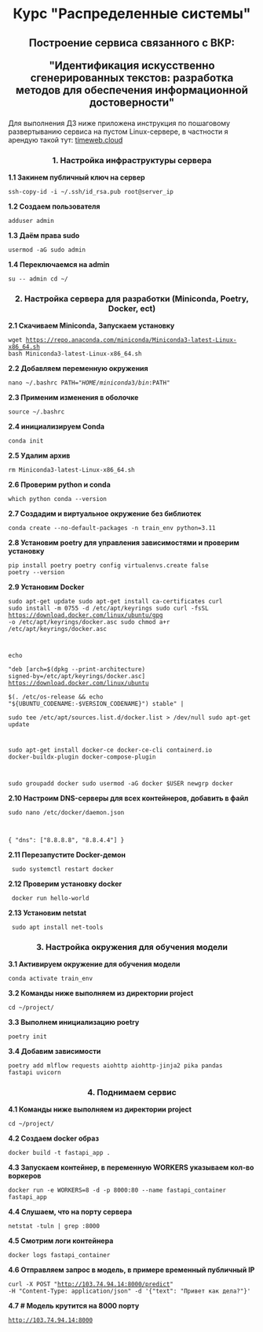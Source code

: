 <h1 align="center">Курс "Распределенные системы"</h1>

<h2 align="center">Построение сервиcа связанного с ВКР: 

"Идентификация искусственно сгенерированных текстов: разработка методов для обеспечения информационной достоверности"</h2>

Для выполнения ДЗ ниже приложена инструкция по пошаговому развертыванию сервиса на пустом Linux-сервере, в частности я арендую такой тут: <a href="https://timeweb.cloud" target="_blank">timeweb.cloud</a>  



<h3 align="center">1. Настройка инфраструктуры сервера</h3>

<b>1.1 Закинем публичный ключ на сервер </b>

<code>ssh-copy-id -i ~/.ssh/id_rsa.pub root@server_ip </code>

<b>1.2 Создаем пользователя </b>

<code>adduser admin</code>

<b>1.3 Даём права sudo </b>

<code>usermod -aG sudo admin  </code>

<b>1.4 Переключаемся на admin </b>

<code>su -- admin
cd ~/</code>


<h3 align="center">2. Настройка сервера для разработки (Miniconda, Poetry, Docker, ect)</h3>

<b>2.1 Скачиваем Miniconda, Запускаем установку</b>

<code>wget https://repo.anaconda.com/miniconda/Miniconda3-latest-Linux-x86_64.sh
bash Miniconda3-latest-Linux-x86_64.sh </code>

<b>2.2 Добавляем переменную окружения </b>

<code>nano ~/.bashrc
PATH="$HOME/miniconda3/bin:$PATH" </code>

<b>2.3 Применим изменения в оболочке </b>

<code>source ~/.bashrc </code>

<b>2.4 инициализируем Conda  </b>

<code>conda init </code>

<b>2.5 Удалим архив  </b>

<code>rm Miniconda3-latest-Linux-x86_64.sh </code>

<b>2.6 Проверим python и conda  </b>

<code>which python
conda --version </code>

<b>2.7 Создадим и виртуальное окружение без библиотек  </b>

<code>conda create --no-default-packages -n train_env python=3.11 </code>

<b>2.8 Установим poetry для управления зависимостями и проверим установку  </b>

<code>pip install poetry
poetry config virtualenvs.create false
poetry --version</code>

<b>2.9 Установим Docker  </b>

<code>sudo apt-get update
sudo apt-get install ca-certificates curl
sudo install -m 0755 -d /etc/apt/keyrings
sudo curl -fsSL https://download.docker.com/linux/ubuntu/gpg -o /etc/apt/keyrings/docker.asc
sudo chmod a+r /etc/apt/keyrings/docker.asc

echo \
  "deb [arch=$(dpkg --print-architecture) signed-by=/etc/apt/keyrings/docker.asc] https://download.docker.com/linux/ubuntu \
  $(. /etc/os-release && echo "${UBUNTU_CODENAME:-$VERSION_CODENAME}") stable" | \
  sudo tee /etc/apt/sources.list.d/docker.list > /dev/null
sudo apt-get update

sudo apt-get install docker-ce docker-ce-cli containerd.io docker-buildx-plugin docker-compose-plugin

sudo groupadd docker
sudo usermod -aG docker $USER
newgrp docker
</code>

<b>2.10 Настроим DNS-серверы для всех контейнеров, добавить в файл </b>

<code>sudo nano /etc/docker/daemon.json

{
  "dns": ["8.8.8.8", "8.8.4.4"]
} </code>


<b>2.11 Перезапустите Docker-демон  </b>

<code> sudo systemctl restart docker </code>

<b>2.12 Проверим установку docker </b>

<code> docker run hello-world </code>

<b>2.13 Установим netstat </b>

<code> sudo apt install net-tools </code>



<h3 align="center">3. Настройка окружения для обучения модели </h3>

<b>3.1 Активируем окружение для обучения модели </b>

<code>conda activate train_env </code> 

<b>3.2 Команды ниже выполняем из директории project </b>

<code>cd ~/project/ </code> 

<b>3.3 Выполнем инициализацию poetry  </b>

<code>poetry init </code> 

<b>3.4 Добавим зависимости  </b>

<code>poetry add mlflow requests aiohttp aiohttp-jinja2 pika pandas fastapi uvicorn </code> 



<h3 align="center">4. Поднимаем сервис </h3>

<b>4.1 Команды ниже выполняем из директории project </b>

<code>cd ~/project/ </code> 

<b>4.2 Создаем docker образ  </b>

<code>docker build -t fastapi_app . </code> 

<b>4.3 Запускаем контейнер, в переменную WORKERS указываем кол-во воркеров  </b>

<code>docker run -e WORKERS=8 -d -p 8000:80 --name fastapi_container fastapi_app </code> 

<b>4.4 Слушаем, что на порту сервера  </b>

<code>netstat -tuln | grep :8000 </code> 

<b>4.5 Смотрим логи контейнера</b>

<code>docker logs fastapi_container </code> 

<b>4.6 Отправляем запрос в модель, в примере временный публичный IP</b>

<code>curl -X POST "http://103.74.94.14:8000/predict" -H "Content-Type: application/json" -d '{"text": "Привет как дела?"}' </code> 

<b>4.7 # Модель крутится на 8000 порту</b>

<code>http://103.74.94.14:8000 </code> 
